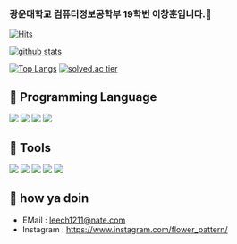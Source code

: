 ### 광운대학교 컴퓨터정보공학부 19학번 이창훈입니다.👋
[![Hits](https://hits.seeyoufarm.com/api/count/incr/badge.svg?url=https%3A%2F%2Fgithub.com%2Fleech1211)](https://hits.seeyoufarm.com)
<!--
**leech1211/leech1211** is a ✨ _special_ ✨ repository because its `README.md` (this file) appears on your GitHub profile.

Here are some ideas to get you started:

- 🔭 I’m currently working on ...
- 🌱 I’m currently learning ...
- 👯 I’m looking to collaborate on ...
- 🤔 I’m looking for help with ...
- 💬 Ask me about ...
- 📫 How to reach me: ...
- 😄 Pronouns: ...
- ⚡ Fun fact: ...
-->

[![github stats](https://github-readme-stats.vercel.app/api?username=leech1211&show_icons=true&hide_border=true)](https://github.com/leech1211)

[![Top Langs](https://github-readme-stats.vercel.app/api/top-langs/?username=leech1211&langs_count=10&layout=compact&theme=dark)](https://github.com/leech1211/leech1211)
[![solved.ac tier](http://mazassumnida.wtf/api/generate_badge?boj=cacu1211)](https://solved.ac/cacu1211)


<!-- <a href="" target="_blank"><img src="https://img.shields.io/badge/JAVA-007396?style=flat-square&logo=Java&logoColor=white"/></a> -->
🌺 Programming Language
-
<a href="" target="_blank"><img src="https://img.shields.io/badge/Python-3776AB?style=flat-square&logo=Python&logoColor=white"/></a>
<a href="" target="_blank"><img src="https://img.shields.io/badge/C-A8B9CC?style=flat-square&logo=c&logoColor=white"/></a>
<a href="" target="_blank"><img src="https://img.shields.io/badge/C++-FFC0CB?style=flat-square&logo=C%2B%2B&logoColor=white"/></a>
<a href="" target="_blank"><img src="https://img.shields.io/badge/JAVA-%23FFD400.svg?style=flat-square&logo=java&logoColor=white"/></a>


🌻 Tools
-
<a href="" target="_blank"><img src="https://img.shields.io/badge/git-%23F05033.svg?style=flat-square&logo=git&logoColor=white"/></a>
<a href="" target="_blank"><img src="https://img.shields.io/badge/github-%23121011.svg?style=flat-square&logo=github&logoColor=white"/></a>
<a href="" target="_blank"><img src="https://img.shields.io/badge/Visual%20Studio%20Code-0078d7.svg?style=flat-square&logo=visual-studio-code&logoColor=white"/></a>
<a href="" target="_blank"><img src="https://img.shields.io/badge/Visual%20Studio-5C2D91.svg?style=flat-square&logo=visual-studio&logoColor=white"/></a>
<a href="" target="_blank"><img src="https://img.shields.io/badge/Notion-D3D3D3.svg?style=flat-square&logo=notion&logoColor=white"/></a>



🌸  how ya doin
-
- EMail : <leech1211@nate.com>
- Instagram : https://www.instagram.com/flower_pattern/
